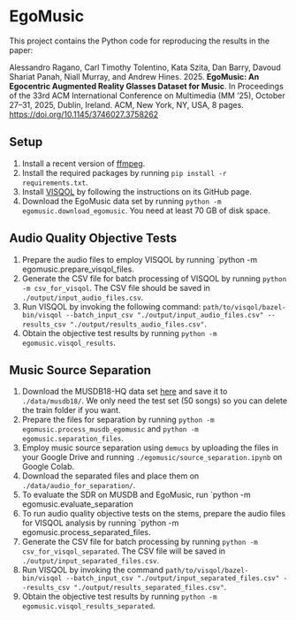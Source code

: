 # EgoMusic
This project contains the Python code for reproducing the results in the paper:

Alessandro Ragano, Carl Timothy Tolentino, Kata Szita, Dan Barry, Davoud Shariat Panah, Niall Murray, and Andrew Hines. 2025. **EgoMusic: An Egocentric Augmented Reality Glasses Dataset for Music**. In Proceedings of
the 33rd ACM International Conference on Multimedia (MM ’25), October 27–31, 2025, Dublin, Ireland. ACM, New York, NY, USA, 8 pages. https://doi.org/10.1145/3746027.3758262

## Setup

1. Install a recent version of [ffmpeg](https://ffmpeg.org/download.html).
2. Install the required packages by running `pip install -r requirements.txt`.
3. Install [VISQOL](https://github.com/google/visqol) by following the instructions on its GitHub page.
4. Download the EgoMusic data set by running `python -m egomusic.download_egomusic`. You need at least 70 GB of disk space. 

## Audio Quality Objective Tests

1. Prepare the audio files to employ VISQOL by running `python -m egomusic.prepare_visqol_files.
2. Generate the CSV file for batch processing of VISQOL by running `python -m csv_for_visqol`. The CSV file should be saved in `./output/input_audio_files.csv`.
3. Run VISQOL by invoking the following command: `path/to/visqol/bazel-bin/visqol --batch_input_csv "./output/input_audio_files.csv" --results_csv "./output/results_audio_files.csv"`.
4. Obtain the objective test results by running `python -m egomusic.visqol_results`.

## Music Source Separation

1. Download the MUSDB18-HQ data set [here](https://zenodo.org/records/3338373) and save it to `./data/musdb18/`. We only need the test set (50 songs) so you can delete the train folder if you want.
2. Prepare the files for separation by running `python -m egomusic.process_musdb_egomusic` and `python -m egomusic.separation_files`.
3. Employ music source separation using `demucs` by uploading the files in your Google Drive and running `./egomusic/source_separation.ipynb` on Google Colab.
4. Download the separated files and place them on `./data/audio_for_separation/`.
5. To evaluate the SDR on MUSDB and EgoMusic, run `python -m egomusic.evaluate_separation
6. To run audio quality objective tests on the stems, prepare the audio files for VISQOL analysis by running `python -m egomusic.process_separated_files.
7. Generate the CSV file for batch processing by running `python -m csv_for_visqol_separated`. The CSV file will be saved in `./output/input_separated_files.csv`.
8. Run VISQOL by invoking the command `path/to/visqol/bazel-bin/visqol --batch_input_csv "./output/input_separated_files.csv" --results_csv "./output/results_separated_files.csv"`.
9. Obtain the objective test results by running `python -m egomusic.visqol_results_separated`.
